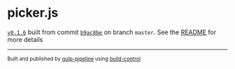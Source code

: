 # picker.js

[`v0.1.6`](../../releases/tag/v0.1.6) built from commit [`b9ac8be`](../../commit/b9ac8be773fc0df7e3e3ed5a82fe57f439e815a0) on branch `master`. See the [README](../..) for more details

---
<sup>Built and published by [gulp-pipeline](https://github.com/alienfast/gulp-pipeline) using [build-control](https://github.com/alienfast/build-control)</sup>
